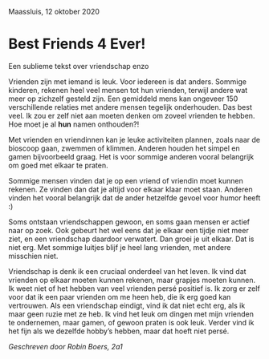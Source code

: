 Maassluis, 12 oktober 2020

# Best Friends 4 Ever!

Een sublieme tekst over vriendschap enzo

Vrienden zijn met iemand is leuk. Voor iedereen is dat anders. Sommige kinderen, rekenen heel veel mensen tot hun vrienden, terwijl andere wat meer op zichzelf gesteld zijn. Een gemiddeld mens kan ongeveer 150 verschillende relaties met andere mensen tegelijk onderhouden. Das best veel. Ik zou er zelf niet aan moeten denken om zoveel vrienden te hebben. Hoe moet je al **hun** namen onthouden?!

Met vrienden en vriendinnen kan je leuke activiteiten plannen, zoals naar de bioscoop gaan, zwemmen of klimmen. Anderen houden het simpel en gamen bijvoorbeeld graag. Het is voor sommige anderen vooral belangrijk om goed met elkaar te praten.

Sommige mensen vinden dat je op een vriend of vriendin moet kunnen rekenen. Ze vinden dan dat je altijd voor elkaar klaar moet staan. Anderen vinden het vooral belangrijk dat de ander hetzelfde gevoel voor humor heeft :)

Soms ontstaan vriendschappen gewoon, en soms gaan mensen er actief naar op zoek. Ook gebeurt het wel eens dat je elkaar een tijdje niet meer ziet, en een vriendschap daardoor verwatert. Dan groei je uit elkaar. Dat is niet erg. Met sommige luitjes blijf je heel lang vrienden, met andere misschien niet.

Vriendschap is denk ik een cruciaal onderdeel van het leven. Ik vind dat vrienden op elkaar moeten kunnen rekenen, maar grapjes moeten kunnen. Ik weet niet of het hebben van veel vrienden persé positief is. Ik zorg er zelf voor dat ik een paar vrienden om me heen heb, die ik erg goed kan vertrouwen. Als een vriendschap eindigt, vind ik dat niet echt erg, als ik maar geen ruzie met ze heb. Ik vind het leuk om dingen met mijn vrienden te ondernemen, maar gamen, of gewoon praten is ook leuk. Verder vind ik het fijn als we dezelfde hobby’s hebben, maar dat hoeft niet persé.

_Geschreven door Robin Boers, 2a1_
